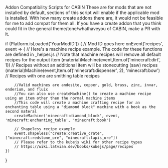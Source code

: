 Addon Compatibility Scripts for CABIN
These are for mods that are not installed by default, sections of this script will enable if the applicable mod is installed.
With how many create addons there are, it would not be feasible for me to add compat for them all.
If you have a create addon that you think could fit in the general theme/tone/whathaveyou of CABIN, make a PR with it.

if (Platform.isLoaded('YourModID')) { // Mod ID goes here
	onEvent('recipes', event => {
		// Here's a machine recipe example. The code for these functions are defined in _helper.js
		// Note that machine recipes will remove all default recipes for the output item
		(material)Machine(event,Item.of('minecraft:dirt', 1)) // Recipes without an additional item will be stonecutting (saw) recipes
		(material)Machine(event,Item.of('minecraft:dispenser', 2), 'minecraft:bow')  // Recipes with one are smithing table recipes

		//Valid machines are andesite, copper, gold, brass, zinc, invar, enderium, and fluix
		//You can also use createMachine() to create a machine recipe using an item other then the normal machine items
		//This code will create a machine crafting recipe for an enchanting table using a "diamond block" machine with a book as the second materal
		createMachine('minecraft:diamond_block', event, 'minecraft:enchanting_table', 'minecraft:book')

		// Shapeless recipe example
		event.shapeless("create:creative_crate", ["minecraft:redstone_ore", "minecraft:lapis_ore"])
		// Please refer to the kubejs wiki for other recipe types
		// https://wiki.latvian.dev/books/kubejs/page/recipes
	})
}